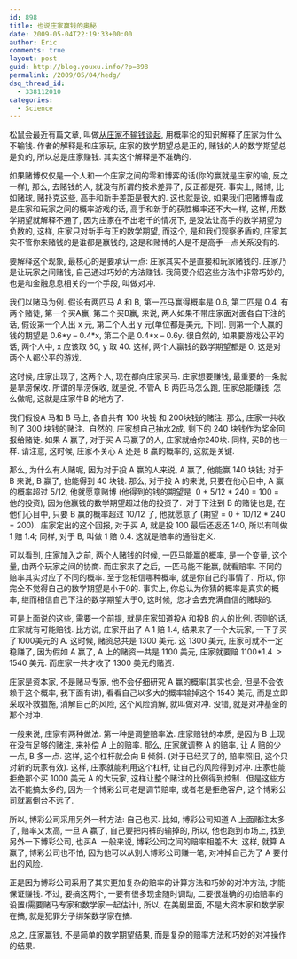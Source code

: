 ```yaml
---
id: 898
title: 也说庄家赢钱的奥秘
date: 2009-05-04T22:19:33+00:00
author: Eric
comments: true
layout: post
guid: http://blog.youxu.info/?p=898
permalink: /2009/05/04/hedg/
dsq_thread_id:
  - 338112010
categories:
  - Science
---
```

松鼠会最近有篇文章, 叫做[从庄家不输钱谈起](http://songshuhui.net/archives/13416.html), 用概率论的知识解释了庄家为什么不输钱. 作者的解释是和庄家玩, 庄家的数学期望总是正的, 赌钱的人的数学期望总是负的, 所以总是庄家赚钱. 其实这个解释是不准确的.

如果赌博仅仅是一个人和一个庄家之间的零和博弈的话(你的赢就是庄家的输, 反之一样), 那么, 去赌钱的人, 就没有所谓的技术差异了, 反正都是死. 事实上, 赌博, 比如赌球, 赌扑克这些, 高手和新手差距是很大的. 这也就是说, 如果我们把赌博看成是庄家和玩家之间的概率游戏的话, 高手和新手的获胜概率还不大一样, 这样, 用数学期望就解释不通了, 因为庄家在不出老千的情况下, 是没法让高手的数学期望为负数的, 这样, 庄家只对新手有正的数学期望, 而这个, 是和我们观察矛盾的, 庄家其实不管你来赌钱的是谁都是赢钱的, 这是和赌博的人是不是高手一点关系没有的.

要解释这个现象, 最核心的是要承认一点: 庄家其实不是直接和玩家赌钱的. 庄家乃是让玩家之间赌钱, 自己通过巧妙的方法赚钱. 我简要介绍这些方法中非常巧妙的, 也是和金融息息相关的一个手段, 叫做对冲.

我们以赌马为例. 假设有两匹马 A 和 B, 第一匹马赢得概率是 0.6, 第二匹是 0.4, 有两个赌徒, 第一个买A赢, 第二个买B赢, 来说, 两人如果不带庄家面对面各自下注的话, 假设第一个人出 x 元, 第二个人出 y 元(单位都是美元, 下同). 则第一个人赢的钱的期望是 0.6\*y &#8211; 0.4\*x, 第二个是 0.4*x &#8211; 0.6y. 很自然的, 如果要游戏公平的话, 两个人中, x 应该取 60, y 取 40. 这样, 两个人赢钱的数学期望都是 0, 这是对两个人都公平的游戏.

这时候, 庄家出现了, 这两个人, 现在都向庄家买马. 庄家想要赚钱, 最重要的一条就是旱涝保收. 所谓的旱涝保收, 就是说, 不管A, B 两匹马怎么跑, 庄家总能赚钱. 怎么做呢, 这就是庄家牛B 的地方了.

我们假设A 马和 B 马上, 各自共有 100 块钱 和 200块钱的赌注. 那么, 庄家一共收到了 300 块钱的赌注.  自然的, 庄家想自己抽水2成, 剩下的 240 块钱作为奖金回报给赌徒. 如果 A 赢了, 对于买 A 马赢了的人, 庄家就给你240块. 同样, 买B的也一样. 请注意, 这时候, 庄家不关心 A 还是 B 赢的概率的, 这就是关键.

那么, 为什么有人赌呢, 因为对于投 A 赢的人来说, A 赢了, 他能赢 140 块钱; 对于 B 来说, B 赢了, 他能得到 40 块钱. 那么, 对于投 A 的来说, 只要在他心目中, A 赢的概率超过 5/12, 他就愿意赌博 (他得到的钱的期望是  0 + 5/12 \* 240 = 100 = 他的投资), 因为他赢钱的数学期望超过他的投资了.  对于下注到 B 的赌徒也是, 在他们心目中, 只要 B 赢的概率超过 10/12 了, 他就愿意了 (期望 = 0 + 10/12 \* 240 = 200).  庄家定出的这个回报, 对于买 A, 就是投 100 最后还返还 140, 所以有叫做 1 赔 1.4; 同样, 对于 B, 叫做 1 赔 0.4. 这就是赔率的通俗定义.

可以看到, 庄家加入之前, 两个人赌钱的时候, 一匹马能赢的概率, 是一个变量, 这个量, 由两个玩家之间的协商. 而庄家来了之后,  一匹马能不能赢, 就看赔率. 不同的赔率其实对应了不同的概率. 至于您相信哪种概率, 就是你自己的事情了.  所以, 你完全不觉得自己的数学期望是小于0的. 事实上, 你总认为你猜的概率是真实的概率, 继而相信自己下注的数学期望大于0, 这时候,  您才会去充满自信的赌球的.

可是上面说的这些, 需要一个前提, 就是庄家知道投A 和投B 的人的比例. 否则的话, 庄家就有可能赔钱. 比方说, 庄家开出了 A 1 赔 1.4, 结果来了一个大玩家, 一下子买了1000美元的 A. 这时候, 赌资总共是 1300 美元. 这 1300 美元, 庄家可就不一定稳赚了, 因为假如 A 赢了, A 上的赌资一共是 1100 美元, 庄家就要赔 1100*1.4  > 1540 美元. 而庄家一共才收了 1300 美元的赌资.

庄家是资本家, 不是赌马专家, 他不会仔细研究 A 赢的概率(其实也会, 但是不会依赖于这个概率, 我下面有讲), 看看自己以多大的概率输掉这个 1540 美元, 而是立即采取补救措施, 消解自己的风险, 这个风险消解, 就叫做对冲. 没错, 就是对冲基金的那个对冲.

一般来说, 庄家有两种做法. 第一种是调整赔率法. 庄家赔钱的本质, 是因为 B 上现在没有足够的赌注, 来补偿 A 上的赔率. 那么, 庄家就调整 A 的赔率, 让 A 赔的少一点, B 多一点. 这样, 这个杠杆就会向 B 倾斜. (对于已经买了的, 赔率照旧, 这个只对新的玩家有效). 这样, 庄家就能利用这个杠杆, 让自己的风险得到对冲. 庄家也能拒绝那个买 1000 美元 A 的大玩家, 这样让整个赌注的比例得到控制.  但是这些方法不能搞太多的, 因为一个博彩公司老是调节赔率, 或者老是拒绝客户, 这个博彩公司就离倒台不远了.

所以, 博彩公司采用另外一种方法: 自己也买. 比如, 博彩公司知道 A 上面赌注太多了, 赔率又太高, 一旦 A 赢了, 自己要把内裤的输掉的, 所以, 他也跑到市场上, 找到另外一下博彩公司, 也买A. 一般来说, 博彩公司之间的赔率相差不大. 这样, 就算 A 赢了, 博彩公司也不怕, 因为他可以从别人博彩公司赚一笔, 对冲掉自己为了 A 要付出的风险.

正是因为博彩公司采用了其实更加复杂的赔率的计算方法和巧妙的对冲方法, 才能保证赚钱. 不过, 要搞这两个, 一要有很多现金随时调动, 二要很准确的初始赔率的设置(需要赌马专家和数学家一起估计), 所以, 在美剧里面, 不是大资本家和数学家在搞, 就是犯罪分子绑架数学家在搞.

总之, 庄家赢钱, 不是简单的数学期望结果, 而是复杂的赔率方法和巧妙的对冲操作的结果.